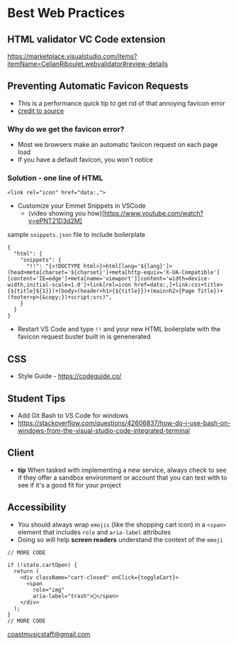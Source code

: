 # Best Web Practices

## HTML validator VC Code extension
https://marketplace.visualstudio.com/items?itemName=CelianRiboulet.webvalidator#review-details

## Preventing Automatic Favicon Requests
* This is a performance quick tip to get rid of that annoying favicon error
* [credit to source](https://webdesign.tutsplus.com/tutorials/prevent-automatic-favicon-requests--cms-34762)

### Why do we get the favicon error?
* Most we browsers make an automatic favicon request on each page load
* If you have a default favicon, you won't notice

### Solution - one line of HTML
`<link rel="icon" href="data:,">`

* Customize your Emmet Snippets in VSCode
  - (video showing you how)[https://www.youtube.com/watch?v=ePNT21D3d2M]

sample `snippets.json` file to include boilerplate

```
{
  "html": {
    "snippets": {
      "!!": "{<!DOCTYPE html>}>html[lang='${lang}']>(head>meta[charset='${charset}']+meta[http-equiv='X-UA-Compatible'][content='IE=edge']+meta[name='viewport'][content='width=device-width,initial-scale=1.0']+link[rel=icon href=data:,]+link:css+title>{${title}${1}})+(body>(header>h1>{${title}})+(main>h2>{Page Title})+(footer>p>{&copy;})+script:src)",
    }
  }
}
```

* Restart VS Code and type `!!` and your new HTML boilerplate with the favicon request buster built in is genenerated

## CSS
* Style Guide - https://codeguide.co/

## Student Tips
* Add Git Bash to VS Code for windows
* https://stackoverflow.com/questions/42606837/how-do-i-use-bash-on-windows-from-the-visual-studio-code-integrated-terminal

## Client
* **tip** When tasked with implementing a new service, always check to see if they offer a sandbox environment or account that you can test with to see if it's a good fit for your project

## Accessibility
* You should always wrap `emojis` (like the shopping cart icon) in a `<span>` element that includes `role` and `aria-label` attributes
* Doing so will help **screen readers** understand the context of the `emoji`

```
// MORE CODE

if (!state.cartOpen) {
  return (
    <div className="cart-closed" onClick={toggleCart}>
      <span
        role="img"
        aria-label="trash">🛒</span>
    </div>
  );
}
// MORE CODE
```
coastmusicstaff@gmail.com
